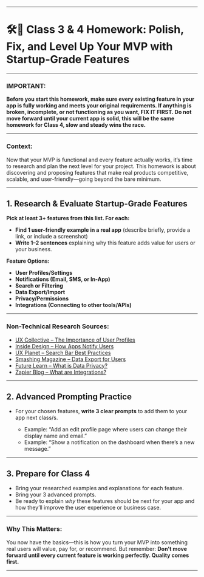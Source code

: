 
---

# 🛠️🚀 Class 3 & 4 Homework: Polish, Fix, and Level Up Your MVP with Startup-Grade Features

---

### **IMPORTANT:**

**Before you start this homework, make sure every existing feature in your app is fully working and meets your original requirements. If anything is broken, incomplete, or not functioning as you want, FIX IT FIRST. Do not move forward until your current app is solid, this will be the same homework for Class 4, slow and steady wins the race.**

---

### **Context:**

Now that your MVP is functional and every feature actually works, it’s time to research and plan the next level for your project. This homework is about discovering and proposing features that make real products competitive, scalable, and user-friendly—going beyond the bare minimum.

---

## **1. Research & Evaluate Startup-Grade Features**

**Pick at least 3+ features from this list. For each:**

* **Find 1 user-friendly example in a real app** (describe briefly, provide a link, or include a screenshot)
* **Write 1–2 sentences** explaining why this feature adds value for users or your business.

**Feature Options:**

* **User Profiles/Settings**
* **Notifications (Email, SMS, or In-App)**
* **Search or Filtering**
* **Data Export/Import**
* **Privacy/Permissions**
* **Integrations (Connecting to other tools/APIs)**

---

### **Non-Technical Research Sources:**

* [UX Collective – The Importance of User Profiles](https://uxdesign.cc/ux-profile-page-23b9b6c1b3b9)
* [Inside Design – How Apps Notify Users](https://www.invisionapp.com/inside-design/notifications-ux/)
* [UX Planet – Search Bar Best Practices](https://uxplanet.org/search-bar-design-best-practices-4c2e6d8b5f1d)
* [Smashing Magazine – Data Export for Users](https://www.smashingmagazine.com/2014/10/designing-for-data-export/)
* [Future Learn – What is Data Privacy?](https://www.futurelearn.com/info/courses/data-privacy/0/steps/40213)
* [Zapier Blog – What are Integrations?](https://zapier.com/blog/what-are-app-integrations/)

---

## **2. Advanced Prompting Practice**

* For your chosen features, **write 3 clear prompts** to add them to your app next class/s.

  * Example: “Add an edit profile page where users can change their display name and email.”
  * Example: “Show a notification on the dashboard when there’s a new message.”

---

## **3. Prepare for Class 4**

* Bring your researched examples and explanations for each feature.
* Bring your 3 advanced prompts.
* Be ready to explain *why* these features should be next for your app and how they’ll improve the user experience or business case.

---

### **Why This Matters:**

You now have the basics—this is how you turn your MVP into something real users will value, pay for, or recommend. But remember: **Don’t move forward until every current feature is working perfectly. Quality comes first.**

---

